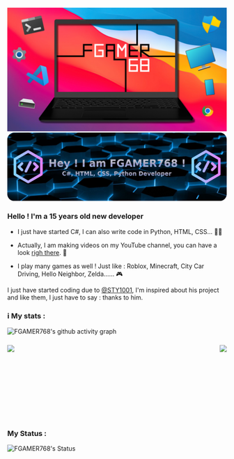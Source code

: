 ![Image](https://github.com/FGAMER768/FGAMER768/blob/main/FG_LOGO_Final_Banner01.png)
![Image](https://github.com/FGAMER768/FGAMER768/blob/main/FGAMER768_Github_Developer_Banner.png)

### Hello ! I'm a 15 years old new developer

- I just have started C#, I can also write code in Python, HTML, CSS... 👨‍💻

- Actually, I am making videos on my YouTube channel, you can have a look [righ there](https://www.youtube.com/channel/UCLfboIvl8VrNM3n6D9_QdZg). 🎦

- I play many games as well ! Just like : Roblox, Minecraft, City Car Driving, Hello Neighbor, Zelda...... 🎮

I just have started coding due to [@STY1001](https://github.com/STY1001), I'm inspired about his project and like them, I just have to say : thanks to him.

### ℹ️ My stats :
![FGAMER768's github activity graph](https://github-readme-activity-graph.vercel.app/graph?username=FGAMER768&bg_color=000000&color=##00FFFF&line=##00FFFF&point=ffffff&area=true&hide_border=true)

<h3><img align=left src="https://github-readme-stats.vercel.app/api?username=FGAMER768&bg_color=000000&color=##00FFFF&line=##00FFFF&point=ffffff&area=true&hide_border=true"/>

<img align=right src="https://github-readme-stats.vercel.app/api/top-langs?username=FGAMER768&show_icons=true&layout=compact&theme=dark&title_color=2F80ED&text_color=FFFFFF&icon_color=FF0000&bg_color=00,000000,000000"/></h3>

<br>
<br>
<br>
<br>
<br>
<br>
<br>
<br>
<br>
<br>

### My Status :

![FGAMER768's Status](https://lanyard.cnrad.dev/api/647069392055828490?idleMessage=Online%20or%20Offline&bg=000000&borderRadius=5px&animated=true)

<br>
<br>
<br>
<br>
<br>
<br>
<br>
<br>








